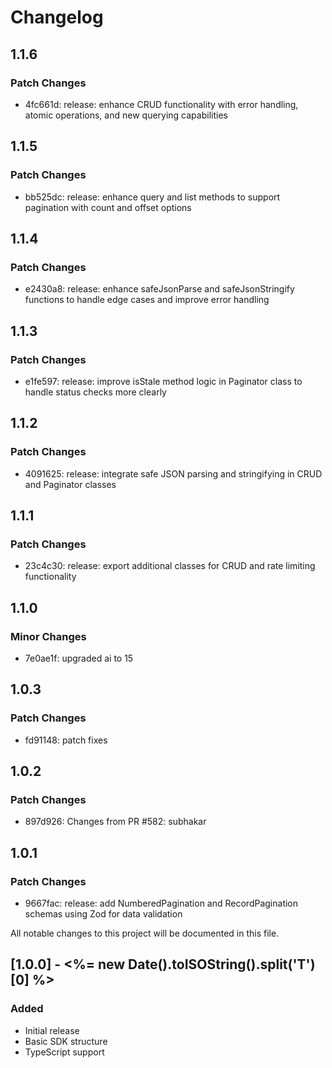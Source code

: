 # Changelog

## 1.1.6

### Patch Changes

- 4fc661d: release: enhance CRUD functionality with error handling, atomic operations, and new querying capabilities

## 1.1.5

### Patch Changes

- bb525dc: release: enhance query and list methods to support pagination with count and offset options

## 1.1.4

### Patch Changes

- e2430a8: release: enhance safeJsonParse and safeJsonStringify functions to handle edge cases and improve error handling

## 1.1.3

### Patch Changes

- e1fe597: release: improve isStale method logic in Paginator class to handle status checks more clearly

## 1.1.2

### Patch Changes

- 4091625: release: integrate safe JSON parsing and stringifying in CRUD and Paginator classes

## 1.1.1

### Patch Changes

- 23c4c30: release: export additional classes for CRUD and rate limiting functionality

## 1.1.0

### Minor Changes

- 7e0ae1f: upgraded ai to 15

## 1.0.3

### Patch Changes

- fd91148: patch fixes

## 1.0.2

### Patch Changes

- 897d926: Changes from PR #582: subhakar

## 1.0.1

### Patch Changes

- 9667fac: release: add NumberedPagination and RecordPagination schemas using Zod for data validation

All notable changes to this project will be documented in this file.

## [1.0.0] - <%= new Date().toISOString().split('T')[0] %>

### Added

- Initial release
- Basic SDK structure
- TypeScript support

<!-- Add your changes here using this format:

## [1.1.0] - YYYY-MM-DD

### Added
- New feature

### Changed
- Updated feature

### Fixed
- Bug fix

### Removed
- Deprecated feature
-->
